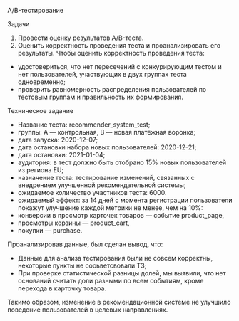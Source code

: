 А/B-тестирование

Задачи

1) Провести оценку результатов A/B-теста.
2) Оценить корректность проведения теста и проанализировать его результаты.
Чтобы оценить корректность проведения теста:
- удостовериться, что нет пересечений с конкурирующим тестом и нет пользователей, участвующих в двух группах теста одновременно;
- проверить равномерность распределения пользователей по тестовым группам и правильность их формирования.

Техническое задание

- Название теста: recommender_system_test;
- группы: А — контрольная, B — новая платёжная воронка;
- дата запуска: 2020-12-07;
- дата остановки набора новых пользователей: 2020-12-21;
- дата остановки: 2021-01-04;
- аудитория: в тест должно быть отобрано 15% новых пользователей из региона EU;
- назначение теста: тестирование изменений, связанных с внедрением улучшенной рекомендательной системы;
- ожидаемое количество участников теста: 6000.
- ожидаемый эффект: за 14 дней с момента регистрации пользователи покажут улучшение каждой метрики не менее, чем на 10%:
- конверсии в просмотр карточек товаров — событие product_page,
- просмотры корзины — product_cart,
- покупки — purchase.

Проанализировав данные, был сделан вывод, что:
- Данные для анализа тестирования были не совсем корректны, некоторые пункты не сооьветсвовали ТЗ;
- При проверке статистической разницы долей, мы выявили, что нет оснований считать доли разными по всем событиям, кроме перехода в карточку товара.

Такимо образом, изменение в рекомендационной системе не улучшило поведение пользователей в целевых направлениях.

